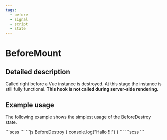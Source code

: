 ```yaml
---
tags:
  - before
  - signal
  - script
  - state
---
```


# BeforeMount

## Detailed description
Called right before a Vue instance is destroyed. At this stage the instance is still fully functional.
**This hook is not called during server-side rendering.**

## Example usage
The following example shows the simplest usage of the BeforeDestroy state.

<code-group>
<code-block title=".at">
```scss
```
</code-block>

<code-block title=".atObj" active>
```js
BeforeDestroy { 
	console.log("Hallo !!!")
}
```
</code-block>

<code-block title=".atStyle">
```scss
```
</code-block>
</code-group>